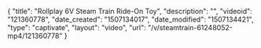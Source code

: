 {
    "title": "Rollplay 6V Steam Train Ride-On Toy",
    "description": "",
    "videoid": "121360778",
    "date_created": "1507134017",
    "date_modified": "1507134421",
    "type": "captivate",
    "layout": "video",
    "url": "\/v\/steamtrain-61248052-mp4\/121360778"
}